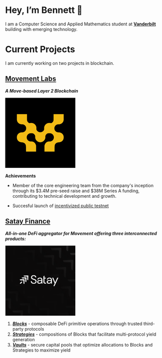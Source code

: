 # **Hey, I’m Bennett 👋**

I am a Computer Science and Applied Mathematics student at [**Vanderbilt**](https://www.vanderbilt.edu/) building with emerging technology.

# Current Projects

I am currently working on two projects in blockchain.

## [**Movement Labs**](https://movementlabs.xyz)

***A Move-based Layer 2 Blockchain***

![Movement Labs](movement-logo.png)

**Achievements**

- Member of the core engineering team from the company's inception through its \$3.4M pre-seed raise and \$38M Series A funding, contributing to technical development and growth.

- Succesful launch of [incentivized public testnet](https://testnet.movementlabs.xyz/)


## [**Satay Finance**](https://app.satay.finance/)

***All-in-one DeFi aggregator for Movement offering three interconnected products:***

<img src="satay_logo.png" alt="Satay" width="225" height="225">


1. [***Blocks***](https://app.satay.finance/blocks) - composable DeFi primitive operations through trusted third-party protocols
2. [***Strategies***](https://app.satay.finance/products) - compositions of Blocks that facilitate multi-protocol yield generation
3. [***Vaults***](https://app.satay.finance/vaults) - secure capital pools that optimize allocations to Blocks and Strategies to maximize yield


<!-- ## [**HireMind**](https://www.linkedin.com/company/hiremind-llc/)

***A new approach to interviewing. AI powered interview preparation that improves your institution's recruiting training.***

![LLC](hire-mind.jpeg) -->
